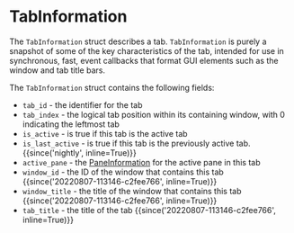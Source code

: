 # TabInformation

The `TabInformation` struct describes a tab.  `TabInformation` is purely a
snapshot of some of the key characteristics of the tab, intended for use in
synchronous, fast, event callbacks that format GUI elements such as the window
and tab title bars.

The `TabInformation` struct contains the following fields:

* `tab_id` - the identifier for the tab
* `tab_index` - the logical tab position within its containing window, with 0 indicating the leftmost tab
* `is_active` - is true if this tab is the active tab
* `is_last_active` - is true if this tab is the previously active tab. {{since('nightly', inline=True)}}
* `active_pane` - the [PaneInformation](PaneInformation.md) for the active pane in this tab
* `window_id` - the ID of the window that contains this tab {{since('20220807-113146-c2fee766', inline=True)}}
* `window_title` - the title of the window that contains this tab {{since('20220807-113146-c2fee766', inline=True)}}
* `tab_title` - the title of the tab {{since('20220807-113146-c2fee766', inline=True)}}


